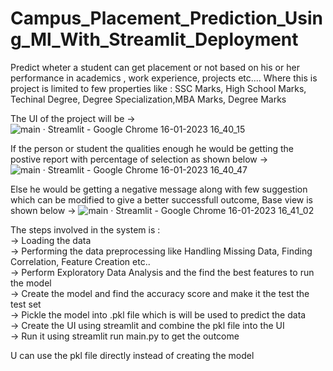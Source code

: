 # Campus_Placement_Prediction_Using_Ml_With_Streamlit_Deployment

Predict wheter a student can get placement or not based on his or her performance in academics , work experience, projects etc.... 
Where this is project is limited to few properties like : SSC Marks, High School Marks, Techinal Degree, Degree Specialization,MBA Marks, Degree Marks

The UI of the project will be ->
![main · Streamlit - Google Chrome 16-01-2023 16_40_15](https://user-images.githubusercontent.com/82018631/212665354-bfa83048-97f9-4c1b-96d5-13b7da3fb055.png)


If the person or student the qualities enough he would be getting the postive report with percentage of selection as shown below ->
![main · Streamlit - Google Chrome 16-01-2023 16_40_47](https://user-images.githubusercontent.com/82018631/212665534-aca3642d-1d15-4ef8-b999-f86e0cf83191.png)

Else he would be getting a negative message along with few suggestion which can be modified to give a better successfull outcome, Base view is shown below -> 
![main · Streamlit - Google Chrome 16-01-2023 16_41_02](https://user-images.githubusercontent.com/82018631/212665690-1a96c6f0-751c-4547-95aa-129082cd2b8c.png)


The steps involved in the system is : <br />
-> Loading the data <br />
-> Performing the data preprocessing like Handling Missing Data, Finding Correlation, Feature Creation etc..<br />
-> Perform Exploratory Data Analysis and the find the best features to run the model<br />
-> Create the model and find the accuracy score and make it the test the test set<br />
-> Pickle the model into .pkl file which is will be used to predict the data<br />
-> Create the UI using streamlit and combine the pkl file into the UI<br />
-> Run it using streamlit run main.py to get the outcome<br />

U can use the pkl file directly instead of creating the model
